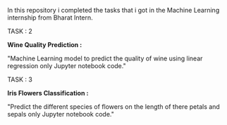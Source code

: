 In this repository i completed the tasks that i got in the Machine Learning internship from Bharat Intern.

TASK : 2

**Wine Quality Prediction :**

"Machine Learning model to predict the quality of wine using linear regression only Jupyter notebook code."

TASK : 3

**Iris Flowers Classification :**

"Predict the different species of flowers on the length of there petals and sepals only Jupyter notebook code."

